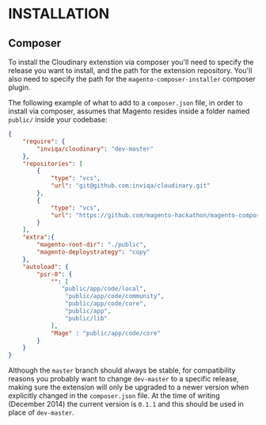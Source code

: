 # INSTALLATION

## Composer

To install the Cloudinary extenstion via composer you'll need to specify the release you want to install, and the path for the extension repository. You'll also need to specify the path for the `magento-composer-installer` composer plugin.

The following example of what to add to a `composer.json` file, in order to install via composer, assumes that Magento resides inside a folder named `public/` inside your codebase:

```JSON
{
    "require": {
        "inviqa/cloudinary": "dev-master"
    },
    "repositories": [
        {
            "type": "vcs",
            "url": "git@github.com:inviqa/cloudinary.git"
        },
        {
            "type": "vcs",
            "url": "https://github.com/magento-hackathon/magento-composer-installer"
        }
    ],
    "extra":{
        "magento-root-dir": "./public",
        "magento-deploystrategy": "copy"
    },
    "autoload": {
        "psr-0": {
            "": [
               "public/app/code/local",
                "public/app/code/community",
                "public/app/code/core",
                "public/app",
                "public/lib"
            ],
            "Mage" : "public/app/code/core"
        }
    }
}
```

Although the `master` branch should always be stable, for compatibility reasons you probably want to change `dev-master` to a specific release, making sure the extension will only be upgraded to a newer version when explicitly changed in the `composer.json` file.
At the time of writing (December 2014) the current version is `0.1.1` and this should be used in place of `dev-master`.
